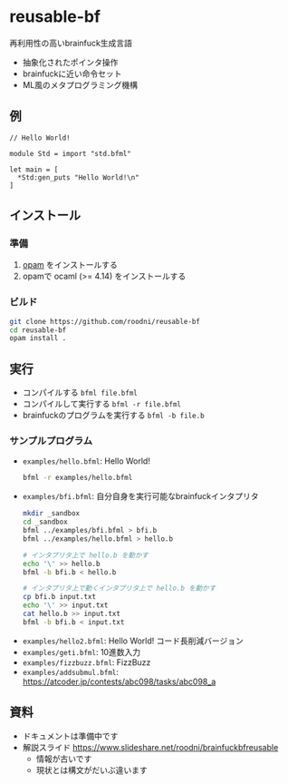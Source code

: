 # reusable-bf

再利用性の高いbrainfuck生成言語
- 抽象化されたポインタ操作
- brainfuckに近い命令セット
- ML風のメタプログラミング機構

## 例

```
// Hello World!

module Std = import "std.bfml"

let main = [
  *Std:gen_puts "Hello World!\n"
]
```

## インストール

### 準備
1. [opam](https://opam.ocaml.org/) をインストールする
2. opamで ocaml (>= 4.14) をインストールする

### ビルド
```sh
git clone https://github.com/roodni/reusable-bf
cd reusable-bf
opam install .
```

## 実行

* コンパイルする `bfml file.bfml`
* コンパイルして実行する `bfml -r file.bfml`
* brainfuckのプログラムを実行する `bfml -b file.b`

### サンプルプログラム

* `examples/hello.bfml`: Hello World!
  ```sh
  bfml -r examples/hello.bfml
  ```
* `examples/bfi.bfml`: 自分自身を実行可能なbrainfuckインタプリタ
  ```sh
  mkdir _sandbox
  cd _sandbox
  bfml ../examples/bfi.bfml > bfi.b
  bfml ../examples/hello.bfml > hello.b

  # インタプリタ上で hello.b を動かす
  echo '\' >> hello.b
  bfml -b bfi.b < hello.b

  # インタプリタ上で動くインタプリタ上で hello.b を動かす
  cp bfi.b input.txt
  echo '\' >> input.txt
  cat hello.b >> input.txt
  bfml -b bfi.b < input.txt
  ```
* `examples/hello2.bfml`: Hello World! コード長削減バージョン
* `examples/geti.bfml`: 10進数入力
* `examples/fizzbuzz.bfml`: FizzBuzz
* `examples/addsubmul.bfml`: https://atcoder.jp/contests/abc098/tasks/abc098_a


## 資料
* ドキュメントは準備中です
* 解説スライド https://www.slideshare.net/roodni/brainfuckbfreusable
  * 情報が古いです
  * 現状とは構文がだいぶ違います

<!--
### 負のセルに関する注意
bf-reusableは`$alloc`で確保されたセルに対して以下の操作
* ゼロ初期化 (`[-]`)
* ムーブ (`[->>+<<]` など)

を必要に応じて自動挿入します。

これらの操作は、処理系によっては、セルの中身が負である場合にエラーや無限ループを引き起こす可能性があります。以下の事項に留意することで、セルの中身が一時的に負になるようなプログラムを動作させられます。
* `$alloc`のスコープの終わりの時点でセルの中身を非負にする。
* インデックスシフト文 (`> a@i` `< a@i`) の時点でセルの中身を非負にする。

```
(* 例 *)
$alloc { x }

, x
- x 'A'

? x
  [ (* 入力された文字は A でない *) ]
  [ (* 入力された文字は A である *) ]

+ x 'A'  (* 非負になるように足す *)
```

-->